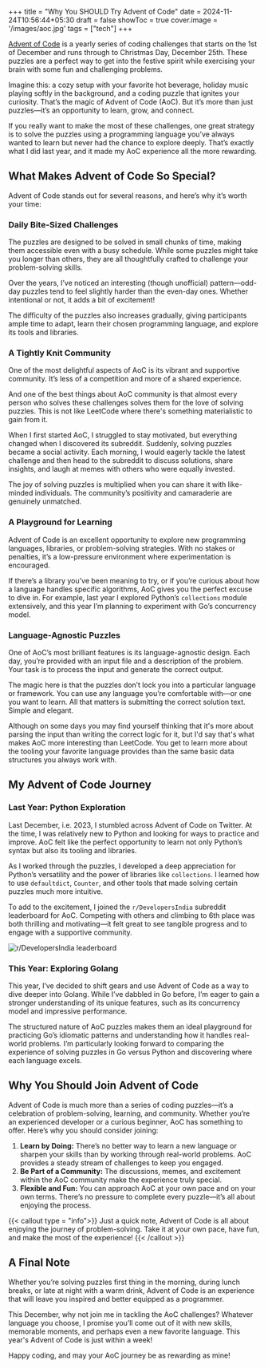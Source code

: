 +++
title = "Why You SHOULD Try Advent of Code"
date = 2024-11-24T10:56:44+05:30
draft = false
showToc = true
cover.image = '/images/aoc.jpg'
tags = ["tech"]
+++

[Advent of Code](https://adventofcode.com/) is a yearly series of coding challenges that starts on the 1st of December and runs through to Christmas Day, December 25th. These puzzles are a perfect way to get into the festive spirit while exercising your brain with some fun and challenging problems.

Imagine this: a cozy setup with your favorite hot beverage, holiday music playing softly in the background, and a coding puzzle that ignites your curiosity. That’s the magic of Advent of Code (AoC). But it’s more than just puzzles—it’s an opportunity to learn, grow, and connect.

If you really want to make the most of these challenges, one great strategy is to solve the puzzles using a programming language you’ve always wanted to learn but never had the chance to explore deeply. That’s exactly what I did last year, and it made my AoC experience all the more rewarding.

## What Makes Advent of Code So Special?

Advent of Code stands out for several reasons, and here’s why it’s worth your time:

### Daily Bite-Sized Challenges

The puzzles are designed to be solved in small chunks of time, making them accessible even with a busy schedule. While some puzzles might take you longer than others, they are all thoughtfully crafted to challenge your problem-solving skills.

Over the years, I’ve noticed an interesting (though unofficial) pattern—odd-day puzzles tend to feel slightly harder than the even-day ones. Whether intentional or not, it adds a bit of excitement!

The difficulty of the puzzles also increases gradually, giving participants ample time to adapt, learn their chosen programming language, and explore its tools and libraries.

### A Tightly Knit Community

One of the most delightful aspects of AoC is its vibrant and supportive community. It’s less of a competition and more of a shared experience.

And one of the best things about AoC community is that almost every person who solves these challenges solves them for the love of solving puzzles. This is not like LeetCode where there's something materialistic to gain from it.

When I first started AoC, I struggled to stay motivated, but everything changed when I discovered its subreddit. Suddenly, solving puzzles became a social activity. Each morning, I would eagerly tackle the latest challenge and then head to the subreddit to discuss solutions, share insights, and laugh at memes with others who were equally invested.

The joy of solving puzzles is multiplied when you can share it with like-minded individuals. The community’s positivity and camaraderie are genuinely unmatched.

### A Playground for Learning

Advent of Code is an excellent opportunity to explore new programming languages, libraries, or problem-solving strategies. With no stakes or penalties, it’s a low-pressure environment where experimentation is encouraged.

If there’s a library you’ve been meaning to try, or if you’re curious about how a language handles specific algorithms, AoC gives you the perfect excuse to dive in. For example, last year I explored Python’s `collections` module extensively, and this year I’m planning to experiment with Go’s concurrency model.

### Language-Agnostic Puzzles

One of AoC’s most brilliant features is its language-agnostic design. Each day, you’re provided with an input file and a description of the problem. Your task is to process the input and generate the correct output.

The magic here is that the puzzles don’t lock you into a particular language or framework. You can use any language you’re comfortable with—or one you want to learn. All that matters is submitting the correct solution text. Simple and elegant.

Although on some days you may find yourself thinking that it's more about parsing the input than writing the correct logic for it, but I'd say that's what makes AoC more interesting than LeetCode. You get to learn more about the tooling your favorite language provides than the same basic data structures you always work with.

## My Advent of Code Journey

### Last Year: Python Exploration

Last December, i.e. 2023, I stumbled across Advent of Code on Twitter. At the time, I was relatively new to Python and looking for ways to practice and improve. AoC felt like the perfect opportunity to learn not only Python’s syntax but also its tooling and libraries.

As I worked through the puzzles, I developed a deep appreciation for Python’s versatility and the power of libraries like `collections`. I learned how to use `defaultdict`, `Counter`, and other tools that made solving certain puzzles much more intuitive.

To add to the excitement, I joined the `r/DevelopersIndia` subreddit leaderboard for AoC. Competing with others and climbing to 6th place was both thrilling and motivating—it felt great to see tangible progress and to engage with a supportive community.

![r/DevelopersIndia leaderboard](/images/aocLeaderboard.webp)

### This Year: Exploring Golang

This year, I’ve decided to shift gears and use Advent of Code as a way to dive deeper into Golang. While I’ve dabbled in Go before, I’m eager to gain a stronger understanding of its unique features, such as its concurrency model and impressive performance.

The structured nature of AoC puzzles makes them an ideal playground for practicing Go’s idiomatic patterns and understanding how it handles real-world problems. I’m particularly looking forward to comparing the experience of solving puzzles in Go versus Python and discovering where each language excels.

## Why You Should Join Advent of Code

Advent of Code is much more than a series of coding puzzles—it’s a celebration of problem-solving, learning, and community. Whether you’re an experienced developer or a curious beginner, AoC has something to offer. Here’s why you should consider joining:

1. **Learn by Doing:** There’s no better way to learn a new language or sharpen your skills than by working through real-world problems. AoC provides a steady stream of challenges to keep you engaged.
2. **Be Part of a Community:** The discussions, memes, and excitement within the AoC community make the experience truly special.
3. **Flexible and Fun:** You can approach AoC at your own pace and on your own terms. There’s no pressure to complete every puzzle—it’s all about enjoying the process.

{{< callout type = "info">}}
Just a quick note, Advent of Code is all about enjoying the journey of problem-solving. Take it at your own pace, have fun, and make the most of the experience!
{{< /callout >}}

## A Final Note

Whether you’re solving puzzles first thing in the morning, during lunch breaks, or late at night with a warm drink, Advent of Code is an experience that will leave you inspired and better equipped as a programmer.

This December, why not join me in tackling the AoC challenges? Whatever language you choose, I promise you’ll come out of it with new skills, memorable moments, and perhaps even a new favorite language. This year's Advent of Code is just within a week!

Happy coding, and may your AoC journey be as rewarding as mine!
